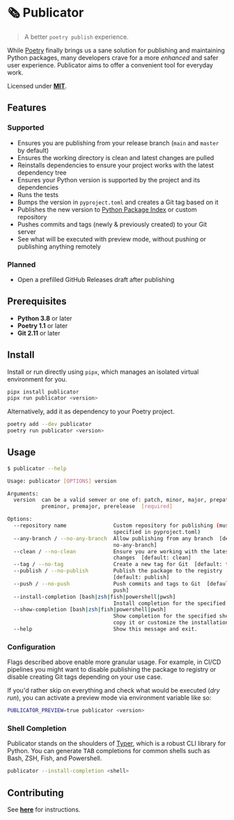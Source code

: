# 🗞 Publicator

> A better `poetry publish` experience.

While [Poetry](https://python-poetry.org) finally brings us a sane solution for publishing and maintaining Python packages, many developers crave for a more _enhanced_ and safer user experience. Publicator aims to offer a convenient tool for everyday work.

Licensed under [**MIT**](LICENSE.md).

## Features

### Supported

- Ensures you are publishing from your release branch (`main` and `master` by default)
- Ensures the working directory is clean and latest changes are pulled
- Reinstalls dependencies to ensure your project works with the latest dependency tree
- Ensures your Python version is supported by the project and its dependencies
- Runs the tests
- Bumps the version in `pyproject.toml` and creates a Git tag based on it
- Publishes the new version to [Python Package Index](https://pypi.org) or custom repository
- Pushes commits and tags (newly & previously created) to your Git server
- See what will be executed with preview mode, without pushing or publishing anything remotely

### Planned

- Open a prefilled GitHub Releases draft after publishing

## Prerequisites

- **Python 3.8** or later
- **Poetry 1.1** or later
- **Git 2.11** or later

## Install

Install or run directly using `pipx`, which manages an isolated virtual environment for you.

```sh
pipx install publicator
pipx run publicator <version>
```

Alternatively, add it as dependency to your Poetry project.

```sh
poetry add --dev publicator
poetry run publicator <version>
```

## Usage

```sh
$ publicator --help

Usage: publicator [OPTIONS] version

Arguments:
  version  can be a valid semver or one of: patch, minor, major, prepatch,
           preminor, premajor, prerelease  [required]

Options:
  --repository name               Custom repository for publishing (must be
                                  specified in pyproject.toml)
  --any-branch / --no-any-branch  Allow publishing from any branch  [default:
                                  no-any-branch]
  --clean / --no-clean            Ensure you are working with the latest
                                  changes  [default: clean]
  --tag / --no-tag                Create a new tag for Git  [default: tag]
  --publish / --no-publish        Publish the package to the registry
                                  [default: publish]
  --push / --no-push              Push commits and tags to Git  [default:
                                  push]
  --install-completion [bash|zsh|fish|powershell|pwsh]
                                  Install completion for the specified shell.
  --show-completion [bash|zsh|fish|powershell|pwsh]
                                  Show completion for the specified shell, to
                                  copy it or customize the installation.
  --help                          Show this message and exit.
```

### Configuration

Flags described above enable more granular usage. For example, in CI/CD pipelines you might want to disable publishing the package to registry or disable creating Git tags depending on your use case.

If you'd rather skip on everything and check what would be executed (_dry run_), you can activate a preview mode via environment variable like so:

```sh
PUBLICATOR_PREVIEW=true publicator <version>
```

### Shell Completion

Publicator stands on the shoulders of [Typer](https://typer.tiangolo.com), which is a robust CLI library for Python. You can generate <kbd>TAB</kbd> completions for common shells such as Bash, ZSH, Fish, and Powershell.

```sh
publicator --install-completion <shell>
```

## Contributing

See [**here**](CONTRIBUTING.md) for instructions.
